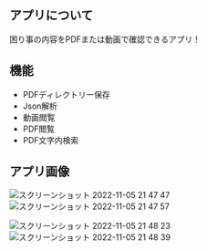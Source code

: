 ## アプリについて
困り事の内容をPDFまたは動画で確認できるアプリ！

## 機能
* PDFディレクトリー保存
* Json解析
* 動画閲覧
* PDF閲覧
* PDF文字内検索

## アプリ画像
![スクリーンショット 2022-11-05 21 47 47](https://user-images.githubusercontent.com/103569591/200120788-1544b7f8-9111-409f-8733-fedbc4aaa0ae.png)![スクリーンショット 2022-11-05 21 47 57](https://user-images.githubusercontent.com/103569591/200120791-d123f426-71c3-45b7-8b3f-b7bd97d9fb1a.png)　

![スクリーンショット 2022-11-05 21 48 23](https://user-images.githubusercontent.com/103569591/200120832-5abf0f1b-a82b-47f2-b773-468966708ed7.png)![スクリーンショット 2022-11-05 21 48 39](https://user-images.githubusercontent.com/103569591/200120835-fe366a40-d750-461c-a095-d9873aa4a948.png)

